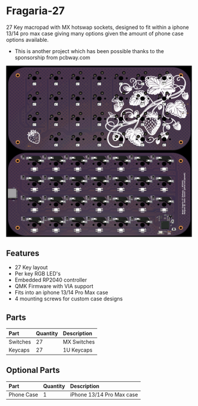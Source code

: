 # Fragaria-27
27 Key macropad with MX hotswap sockets, designed to fit within a iphone 13/14 pro max case giving many options given the amount of phone case options available.

* This is another project which has been possible thanks to the sponsorship from pcbway.com 

![Fragaria-27-rev1](https://github.com/gzowski/fragaria-27/blob/main/Images/fragaria27.jpg)

## Features
* 27 Key layout
* Per key RGB LED's
* Embedded RP2040 controller
* QMK Firmware with VIA support
* Fits into an iphone 13/14 Pro Max case
* 4 mounting screws for custom case designs

## Parts
| Part | Quantity     | Description                |
| :-------- | :------- | :------------------------- |
| Switches | 27 | MX Switches |
| Keycaps | 27 | 1U Keycaps |

## Optional Parts

| Part | Quantity     | Description                |
| :-------- | :------- | :------------------------- |
| Phone Case | 1 | iPhone 13/14 Pro Max case |
